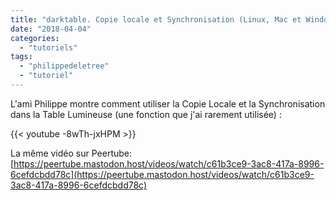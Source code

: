 ```yaml
---
title: "darktable. Copie locale et Synchronisation (Linux, Mac et Windows)"
date: "2018-04-04"
categories: 
  - "tutoriels"
tags: 
  - "philippedeletree"
  - "tutoriel"
---
```


L'ami Philippe montre comment utiliser la Copie Locale et la Synchronisation dans la Table Lumineuse (une fonction que j'ai rarement utilisée) :

{{< youtube -8wTh-jxHPM >}}

La même vidéo sur Peertube: [https://peertube.mastodon.host/videos/watch/c61b3ce9-3ac8-417a-8996-6cefdcbdd78c](https://peertube.mastodon.host/videos/watch/c61b3ce9-3ac8-417a-8996-6cefdcbdd78c)
